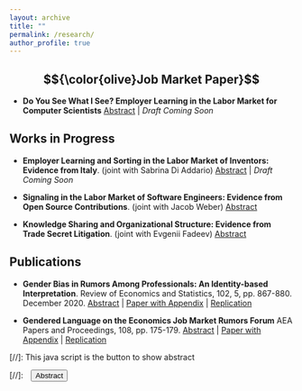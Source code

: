 ```yaml
---
layout: archive
title: ""
permalink: /research/
author_profile: true
---
```


## $${\color{olive}Job Market Paper}$$ 

- **Do You See What I See? Employer Learning in the Labor Market for Computer Scientists** 
<a href="#/" onclick="visib('jmp')">Abstract</a>  | *Draft Coming Soon*
<div id='jmp' style="display: none; text-align: justify; line-height: 1.2" >
Identification of talent is necessary for the efficient allocation of workers to firms and tasks. However, employers often begin with limited information and learn about workers to maximize private information rents rather than public talent revelation. This paper provides empirical tests of employer learning, and quantifies its impacts on job mobility and innovation outputs in the labor market for computer scientists. The large volume of CS conference proceedings offers insights into on-the-job research that is hard to observe, especially for workers outside academia. About 20% of papers by authors in the industry can be matched to a patent application, which indicates a more valuable innovation. Yet the patenting decision remains private information with the incumbent employer for more than a year. Workers with a new paper are 13% - 26% more mobile than similar coworkers without a paper. But on the asymmetric margin, workers with a matched patent are less likely to move than those with a paper only, which can be explained by incumbent employers offering higher wages than outside employers with less information. Once a patent application is publicly revealed, workers with a matched patent are 10-15% more likely to move and especially from less productive firms into top firms in the tech sector. These findings confirm the predictions of a dynamic model with two-sided heterogeneity that takes into account firms' endogenous investment in learning. Structural estimates of the model suggest that if matched patents were disclosed at the same time as papers, job mobility of higher-ability workers would increase immediately, movers would be 10% more productive than before, and the productivity gains from positive assortative matching offset the costs of firms' under-investment in public learning.  </div>



## Works in Progress 
- **Employer Learning and Sorting in the Labor Market of Inventors: Evidence from Italy**. (joint with Sabrina Di Addario) 
<a href="#/" onclick="visib('italy')">Abstract</a>  | *Draft Coming Soon*
<div id='italy' style="display: none; text-align: justify; line-height: 1.2" >
How does firm productivity relate to the speed of talent discovery? We assess this relationship empirically in the labor market of Italian inventors. We define talent discovery as a worker becoming an inventor who files a patent application for the first time. Using the employer-employee data from the Italian Social Security Institute matched with patent applications between 1987 and 2009, we find large heterogeneity in talent discovery across firms, particularly for workers early in their careers. On average a worker younger than 35 is 175% more likely to become an inventor at firms in the top quartile of productivity than at firms in the bottom quartile, conditional on differences across sectors and geographic areas. Workers who do invent at the bottom quartile on average receive an 8-10 log point increase in wages, rather than 2-4 log points at more productive firms. We interpret the empirical findings in an employer learning framework. We are working on a counterfactual low-productivity firms are subsidized for increasing invention opportunities for young workers, and aim to investigate whether the gap in talent discovery between the bottom and top quartile would shrink, and total innovation outputs would increase.  </div>


- **Signaling in the Labor Market of Software Engineers: Evidence from Open Source Contributions**. (joint with Jacob Weber)
<a href="#/" onclick="visib('github')">Abstract</a> 
<div id='github' style="display: none; text-align: justify; line-height: 1.2" >
How do workers credibly signal their ability to potential employers, and does self signaling matter for labor market outcomes?  We answer these questions in the labor market of software engineers.  By matching GitHub and LinkedIn profiles, we measure self signaling from a worker's contributions to open-source projects, which are publicly observable to recruiters. We test if workers increase signaling before they change jobs, and estimate differential returns to signaling for workers from different education or demographic backgrounds. </div>


- **Knowledge Sharing and Organizational Structure: Evidence from Trade Secret Litigation**. (joint with Evgenii Fadeev)
<a href="#/" onclick="visib('law')">Abstract</a> 
<div id='law' style="display: none; text-align: justify; line-height: 1.2" >
We apply deep learning language models on trade secret litigation records to classify legal cases based on whether the (claimed) misappropriation of trade secrets happened through employees or business partners (e.g., input suppliers) and to compare technologies involved in trade secret litigation with inventions disclosed in patent files. We use this information to study how firms change their patenting, employment, and input sourcing decisions following misappropriation of trade secrets.   </div>




## Publications 
- **Gender Bias in Rumors Among Professionals: An Identity-based Interpretation**. Review of Economics and Statistics, 102, 5, pp. 867-880. December 2020. 
<a href="#/" onclick="visib('ejr')">Abstract</a> | [Paper with Appendix](/files/wu_ejr_restat.pdf) |  [Replication](https://dataverse.harvard.edu/dataset.xhtml?persistentId=doi:10.7910/DVN/BLEBHI) 
<div id='ejr' style="display: none; text-align: justify; line-height: 1.2" >
This paper measures gender bias in what people say about women versus men in an anonymous online professional forum. I study the content of posts that refer to each gender, and the transitions in the topics of discussion that occur between consecutive posts in a thread once attention turns to one gender or the other. I find that discussions about women tend to highlight their personal characteristics (such as physical appearance or family circumstances) rather than their professional accomplishments. Posts about women are also more likely to lead to deviations from professional topics than posts about men. I interpret these findings through a model that highlights posters’ incentives to boost their own identities relative to the underrepresented out-group in a profession. </div>


- **Gendered Language on the Economics Job Market Rumors Forum** AEA Papers and Proceedings, 108, pp. 175-179. 
<a href="#/" onclick="visib('ejr0')">Abstract</a> | [Paper with Appendix](/files/wu-pp-appendix.pdf) |  [Replication](https://www.aeaweb.org/articles?id=10.1257/pandp.20181101) 
<div id='ejr0' style="display: none; text-align: justify; line-height: 1.2" >
This paper examines the existence of an unwelcoming or stereotypical culture using evidence on how women and men are portrayed in anonymous discussions on the Economics Job Market Rumors forum (EJMR). I use a Lasso-Logistic model to measure gendered language in EJMR postings, identifying the words that are most strongly associated with discussions about one gender or the other. I find that the words most predictive of a post about a woman are typically about physical appearance or personal information, whereas those most predictive of a post about a man tend to focus on academic or professional characteristics. 
</div>



<!-- note: function below was copied from ranzhuo17's research.md  -->
[//]: This java script is the button to show abstract 
<script>
 function visib(id) {
  var x = document.getElementById(id);
  if (x.style.display === "block") {
    x.style.display = "none";
  } else {
    x.style.display = "block";
  }
}
</script>

[//]:&emsp;<button onclick="visib('polariz')" class="btn btn--inverse btn--small">Abstract</button>


<!-- 
{% include base_path %}

{% for post in site.papers reversed %}
  {% include archive-single.html %}
{% endfor %} -->
